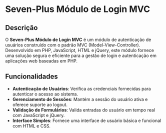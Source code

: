 # Seven-Plus Módulo de Login MVC

## Descrição

O **Seven-Plus Módulo de Login MVC** é um módulo de autenticação de usuários construído com o padrão MVC (Model-View-Controller). Desenvolvido em PHP, JavaScript, HTML e jQuery, este módulo fornece uma solução segura e eficiente para a gestão de login e autenticação em aplicações web baseadas em PHP.

## Funcionalidades

- **Autenticação de Usuários**: Verifica as credenciais fornecidas para autenticar o acesso ao sistema.
- **Gerenciamento de Sessões**: Mantém a sessão do usuário ativa e oferece suporte ao logout.
- **Validação de Formulários**: Valida entradas do usuário em tempo real com JavaScript e jQuery.
- **Interface Simples**: Fornece uma interface de usuário básica e funcional com HTML e CSS.


